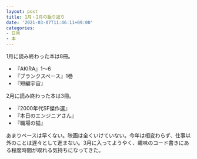 ```yaml
---
layout: post
title: 1月・2月の振り返り
date: '2021-03-07T11:46:11+09:00'
categories:
- 日常
- 本
---
```


1月に読み終わった本は8冊。

* 『AKIRA』1〜6
* 『ブランクスペース』1巻
* 『短編宇宙』

2月に読み終わった本は3冊。

* 『2000年代SF傑作選』
* 『本日のエンジニアさん』
* 『職場の猫』

あまりペースは早くない。映画は全くいけていない。今年は相変わらず、仕事以外のことは遅々として進まない。3月に入ってようやく、趣味のコード書きにある程度時間が取れる気持ちになってきた。
